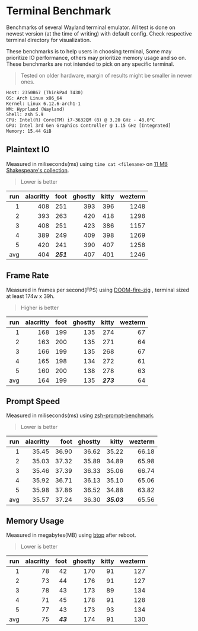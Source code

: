 # Terminal Benchmark

Benchmarks of several Wayland terminal emulator. All test is done on newest
version (at the time of writing) with default config. Check respective terminal
directory for visualization.

These benchmarks is to help users in choosing terminal, Some may prioritize
IO performance, others may prioritize memory usage and so on. These benchmarks
are not intended to pick on any specific terminal.

> Tested on older hardware, margin of results might be smaller in newer ones.

```txt
Host: 2350B67 (ThinkPad T430)
OS: Arch Linux x86_64
Kernel: Linux 6.12.6-arch1-1
WM: Hyprland (Wayland)
Shell: zsh 5.9
CPU: Intel(R) Core(TM) i7-3632QM (8) @ 3.20 GHz - 48.0°C
GPU: Intel 3rd Gen Graphics Controller @ 1.15 GHz [Integrated]
Memory: 15.44 GiB
```

## Plaintext IO

Measured in miliseconds(ms) using `time cat <filename>` on [11 MB Shakespeare's collection](./test/shakespeare.txt).

> Lower is better

| run | alacritty |      foot | ghostty | kitty | wezterm |
|----:|----------:|----------:|--------:|------:|--------:|
|   1 |       408 |       251 |     393 |   396 |    1248 |
|   2 |       393 |       263 |     420 |   418 |    1298 |
|   3 |       408 |       251 |     423 |   386 |    1157 |
|   4 |       389 |       249 |     409 |   398 |    1269 |
|   5 |       420 |       241 |     390 |   407 |    1258 |
| avg |       404 | **_251_** |     407 |   401 |    1246 |

## Frame Rate

Measured in frames per second(FPS) using [DOOM-fire-zig](https://github.com/const-void/DOOM-fire-zig)
, terminal sized at least 174w x 39h.

> Higher is better

| run | alacritty | foot | ghostty |     kitty | wezterm |
|----:|----------:|-----:|--------:|----------:|--------:|
|   1 |       168 |  199 |     135 |       274 |      67 |
|   2 |       163 |  200 |     135 |       271 |      64 |
|   3 |       166 |  199 |     135 |       268 |      67 |
|   4 |       165 |  198 |     134 |       272 |      61 |
|   5 |       160 |  200 |     138 |       278 |      63 |
| avg |       164 |  199 |     135 | **_273_** |      64 |

## Prompt Speed

Measured in miliseconds(ms) using [zsh-prompt-benchmark](https://github.com/romkatv/zsh-prompt-benchmark).

> Lower is better

| run | alacritty |  foot | ghostty |       kitty | wezterm |
|----:|----------:|------:|--------:|------------:|--------:|
|   1 |     35.45 | 36.90 |   36.62 |       35.22 |   66.18 |
|   2 |     35.03 | 37.32 |   35.89 |       34.89 |   65.98 |
|   3 |     35.46 | 37.39 |   36.33 |       35.06 |   66.74 |
|   4 |     35.92 | 36.71 |   36.13 |       35.10 |   65.06 |
|   5 |     35.98 | 37.86 |   36.52 |       34.88 |   63.82 |
| avg |     35.57 | 37.24 |   36.30 | **_35.03_** |   65.56 |

## Memory Usage

Measured in megabytes(MB) using [btop](https://github.com/aristocratos/btop)
after reboot.

> Lower is better

| run | alacritty |     foot | ghostty | kitty | wezterm |
|----:|----------:|---------:|--------:|------:|--------:|
|   1 |        78 |       42 |     170 |    91 |     127 |
|   2 |        73 |       44 |     176 |    91 |     127 |
|   3 |        78 |       43 |     173 |    89 |     134 |
|   4 |        71 |       45 |     178 |    91 |     128 |
|   5 |        77 |       43 |     173 |    93 |     134 |
| avg |        75 | **_43_** |     174 |    91 |     130 |

